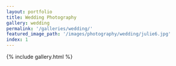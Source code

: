 ```yaml
---
layout: portfolio
title: Wedding Photography
gallery: wedding
permalink: '/galleries/wedding/'
featured_image_path: '/images/photography/wedding/julie6.jpg'
index: 1
---
```


{% include gallery.html %}
